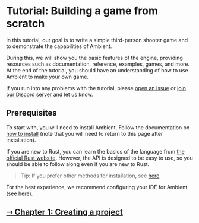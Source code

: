# Tutorial: Building a game from scratch

In this tutorial, our goal is to write a simple third-person shooter game and to demonstrate the capabilities of Ambient.

During this, we will show you the basic features of the engine, providing resources such as documentation, reference, examples, games, and more. At the end of the tutorial, you should have an understanding of how to use Ambient to make your own game.

If you run into any problems with the tutorial, please [open an issue](https://github.com/AmbientRun/Ambient/issues/new) or [join our Discord server](https://discord.gg/ambient) and let us know.

## Prerequisites

To start with, you will need to install Ambient. Follow the documentation on [how to install](../../user/installing.md) (note that you will need to return to this page after installation).

If you are new to Rust, you can learn the basics of the language from [the official Rust website](https://www.rust-lang.org/learn). However, the API is designed to be easy to use, so you should be able to follow along even if you are new to Rust.

> Tip: If you prefer other methods for installation, see [here](../../reference/advanced_installing.md).

For the best experience, we recommend configuring your IDE for Ambient (see [here](../../user/setting_up_ide.md)).

## [⇾ Chapter 1: Creating a project](./1_package.md)
